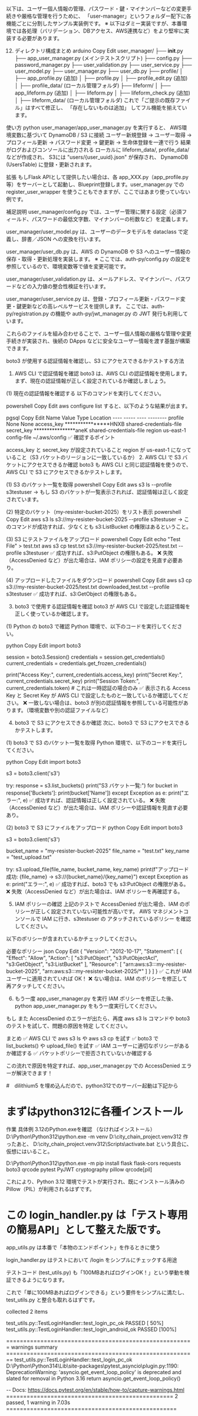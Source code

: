 以下は、ユーザー個人情報の管理、パスワード・鍵・マイナンバーなどの変更手続きや厳格な管理を行うために、
「user-manager」というフォルダー配下に各機能ごとに分割したサンプル実装例です。
※ 以下はダミー実装ですが、本番環境では各処理（バリデーション、DBアクセス、AWS連携など）をより堅牢に実装する必要があります。

12. ディレクトリ構成まとめ
arduino
Copy
Edit
user_manager/
├── __init__.py
├── app_user_manager.py          (メインテストスクリプト)
├── config.py
├── password_manager.py
├── user_validation.py
├── user_service.py
├── user_model.py
├── user_manager.py
├── user_db.py
├── profile/
│   ├── app_profile.py           (追加)
│   ├── profile.py
│   ├── profile_edit.py          (追加)
│   ├── profile_data/            (ローカル管理フォルダ)
├── lifeform/
│   ├── app_lifeform.py          (追加)
│   ├── lifeform.py
│   ├── lifeform_check.py        (追加)
│   ├── lifeform_data/           (ローカル管理フォルダ)
これで「ご提示の既存ファイル」はすべて修正し、
「存在しないものは追加」 してフル機能を揃えています。

使い方
python user_manager/app_user_manager.py を実行すると、
AWS環境変数に基づいて DynamoDB / S3 に接続
ユーザー新規登録 → ユーザー取得 → プロフィール更新 → パスワード変更 → 鍵更新 → 生命体登録を一連で行う
結果がログおよびコンソールに出力される
ローカルに lifeform_data/, profile_data/ などが作成され、
S3には "users/{user_uuid}.json" が保存され、
DynamoDB (UsersTable) に登録・更新されます。

拡張
もしFlask APIとして提供したい場合は、各 app_XXX.py（app_profile.py 等）をサーバーとして起動し、Blueprint登録します。user_manager.py での register_user_wrapper を使うこともできますが、ここではあまり使っていない例です。


補足説明
user_manager/config.py
では、ユーザー管理に関する設定（必須フィールド、パスワードの最低文字数、マイナンバーの桁数など）を定義します。

user_manager/user_model.py
は、ユーザーのデータモデルを dataclass で定義し、辞書／JSON への変換を行います。

user_manager/user_db.py
は、AWS の DynamoDB や S3 へのユーザー情報の保存・取得・更新処理を実装します。
※ ここでは、auth-py/config.py の設定を参照しているので、環境変数等で値を変更可能です。

user_manager/user_validation.py
は、メールアドレス、マイナンバー、パスワードなどの入力値の整合性検証を行います。

user_manager/user_service.py
は、登録・プロフィール更新・パスワード変更・鍵更新などの高レベルサービスを提供します。
ここでは、auth-py/registration.py の機能や auth-py/jwt_manager.py の JWT 発行も利用しています。

これらのファイルを組み合わせることで、ユーザー個人情報の厳格な管理や変更手続きが実装され、後続の DApps などに安全なユーザー情報を渡す基盤が構築できます。


boto3 が使用する認証情報を確認し、S3 にアクセスできるかテストする方法
1. AWS CLI で認証情報を確認
boto3 は、AWS CLI の認証情報を使用します。
まず、現在の認証情報が正しく設定されているか確認しましょう。

(1) 現在の認証情報を確認する
以下のコマンドを実行してください。

powershell
Copy
Edit
aws configure list
すると、以下のような結果が出ます。

pgsql
Copy
Edit
      Name                    Value             Type    Location
      ----                    -----             ----    --------
   profile                <not set>             None    None
access_key     ****************HNXB shared-credentials-file
secret_key     ****************aneK shared-credentials-file
    region                us-east-1      config-file    ~/.aws/config
✅ 確認するポイント

access_key と secret_key が設定されていること
region が us-east-1 になっていること（S3 バケットのリージョンに一致しているか）
2. AWS CLI で S3 バケットにアクセスできるか確認
boto3 も AWS CLI と同じ認証情報を使うので、AWS CLI で S3 にアクセスできるかテストします。

(1) S3 のバケット一覧を取得
powershell
Copy
Edit
aws s3 ls --profile s3testuser
→ もし S3 のバケットが一覧表示されれば、認証情報は正しく設定されています。

(2) 特定のバケット（my-resister-bucket-2025）をリスト表示
powershell
Copy
Edit
aws s3 ls s3://my-resister-bucket-2025 --profile s3testuser
→ このコマンドが成功すれば、少なくとも s3:ListBucket の権限はあるということ。

(3) S3 にテストファイルをアップロード
powershell
Copy
Edit
echo "Test File" > test.txt
aws s3 cp test.txt s3://my-resister-bucket-2025/test.txt --profile s3testuser
✅ 成功すれば、s3:PutObject の権限もある。
❌ 失敗（AccessDenied など）が出た場合は、IAM ポリシーの設定を見直す必要あり。

(4) アップロードしたファイルをダウンロード
powershell
Copy
Edit
aws s3 cp s3://my-resister-bucket-2025/test.txt downloaded_test.txt --profile s3testuser
✅ 成功すれば、s3:GetObject の権限もある。

3. boto3 で使用する認証情報を確認
boto3 が AWS CLI で設定した認証情報を正しく使っているか確認します。

(1) Python の boto3 で確認
Python 環境で、以下のコードを実行してください。

python
Copy
Edit
import boto3

session = boto3.Session()
credentials = session.get_credentials()
current_credentials = credentials.get_frozen_credentials()

print("Access Key:", current_credentials.access_key)
print("Secret Key:", current_credentials.secret_key)
print("Session Token:", current_credentials.token)  # これは一時認証の場合のみ
✅ 表示される Access Key と Secret Key が AWS CLI で設定したものと一致しているか確認してください。
❌ 一致しない場合は、boto3 が別の認証情報を参照している可能性があります。（環境変数や別の認証ファイルなど）

4. boto3 で S3 にアクセスできるか確認
次に、boto3 で S3 にアクセスできるかテストします。

(1) boto3 で S3 のバケット一覧を取得
Python 環境で、以下のコードを実行してください。

python
Copy
Edit
import boto3

s3 = boto3.client('s3')

try:
    response = s3.list_buckets()
    print("S3 バケット一覧:")
    for bucket in response['Buckets']:
        print(bucket['Name'])
except Exception as e:
    print("エラー:", e)
✅ 成功すれば、認証情報は正しく設定されている。
❌ 失敗（AccessDenied など）が出た場合は、IAM ポリシーや認証情報を見直す必要あり。

(2) boto3 で S3 にファイルをアップロード
python
Copy
Edit
import boto3

s3 = boto3.client('s3')

bucket_name = "my-resister-bucket-2025"
file_name = "test.txt"
key_name = "test_upload.txt"

try:
    s3.upload_file(file_name, bucket_name, key_name)
    print(f"アップロード成功: {file_name} → s3://{bucket_name}/{key_name}")
except Exception as e:
    print("エラー:", e)
✅ 成功すれば、boto3 でも s3:PutObject の権限がある。
❌ 失敗（AccessDenied など）が出た場合は、IAM ポリシーを再確認する。

5. IAM ポリシーの確認
上記のテストで AccessDenied が出た場合、IAM のポリシーが正しく設定されていない可能性が高いです。
AWS マネジメントコンソールで IAM に行き、s3testuser の アタッチされているポリシー を確認してください。

以下のポリシーが含まれているかチェックしてください。

必要なポリシー
json
Copy
Edit
{
    "Version": "2012-10-17",
    "Statement": [
        {
            "Effect": "Allow",
            "Action": [
                "s3:PutObject",
                "s3:PutObjectAcl",
                "s3:GetObject",
                "s3:ListBucket"
            ],
            "Resource": [
                "arn:aws:s3:::my-resister-bucket-2025",
                "arn:aws:s3:::my-resister-bucket-2025/*"
            ]
        }
    ]
}
✅ これが IAM ユーザーに適用されていれば OK！
❌ ない場合は、IAM のポリシーを修正して再アタッチしてください。

6. もう一度 app_user_manager.py を実行
IAM ポリシーを修正した後、python app_user_manager.py をもう一度実行してください。

もし また AccessDenied のエラーが出たら、再度 aws s3 ls コマンドや boto3 のテストを試して、問題の原因を特定 してください。

まとめ
✅ AWS CLI で aws s3 ls や aws s3 cp を試す
✅ boto3 で list_buckets() や upload_file() を試す
✅ IAM ユーザーに適切なポリシーがあるか確認する
✅ バケットポリシーで拒否されていないか確認する

この流れで原因を特定すれば、app_user_manager.py での AccessDenied エラーが解決できます！


#　dilithium5 を埋め込んだので、python312でのサーバー起動は下記から
# まずはpython312に各種インストール
作業	具体例
3.12のPython.exeを確認	（なければインストール）
D:\Python\Python312\python.exe -m venv D:\city_chain_project\.venv312
作ったあと、
D:\city_chain_project\.venv312\Scripts\activate.bat
という具合に、仮想にはいること。

D:\Python\Python312\python.exe -m pip install flask flask-cors requests boto3 qrcode pytest PyJWT cryptography pillow qrcode[pil]

これにより、Python 3.12 環境でテストが実行され、既にインストール済みの Pillow（PIL）が利用されるはずです。


# この login_handler.py は「テスト専用の簡易API」として整えた版です。
app_utils.py は本番で「本物のエンドポイント」を作るときに使う

login_handler.py はテストにおいて /login をシンプルにチェックする用途

テストコード (test_utils.py) も「100MBあればログインOK！」という挙動を検証できるようになります。

これで「単に100MBあればログインできる」という要件をシンプルに満たし、test_utils.py と整合も取れるはずです。

collected 2 items

test_utils.py::TestLoginHandler::test_login_pc_ok PASSED                                                                   [ 50%]
test_utils.py::TestLoginHandler::test_login_android_ok PASSED                                                              [100%] 

======================================================= warnings summary ======================================================== 
test_utils.py::TestLoginHandler::test_login_pc_ok
  D:\Python\Python314\Lib\site-packages\pytest_asyncio\plugin.py:1190: DeprecationWarning: 'asyncio.get_event_loop_policy' is deprecated and slated for removal in Python 3.16
    return asyncio.get_event_loop_policy()

-- Docs: https://docs.pytest.org/en/stable/how-to/capture-warnings.html
================================================= 2 passed, 1 warning in 7.03s ================================================== 
